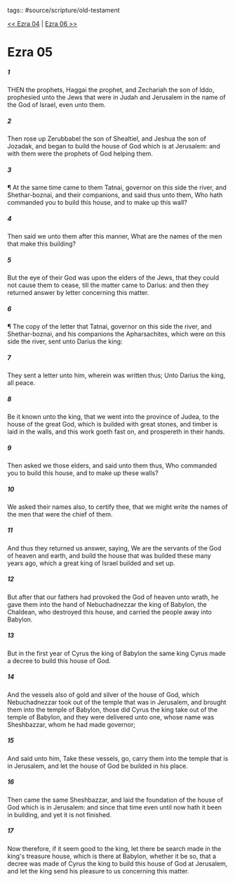 tags:: #source/scripture/old-testament

[<< Ezra 04](old-testament/15_Ezra/Ezra_04.md) | [Ezra 06 >>](old-testament/15_Ezra/Ezra_06.md)

# Ezra 05

##### 1

THEN the prophets, Haggai the prophet, and Zechariah the son of Iddo, prophesied unto the Jews that were in Judah and Jerusalem in the name of the God of Israel, even unto them.

##### 2

Then rose up Zerubbabel the son of Shealtiel, and Jeshua the son of Jozadak, and began to build the house of God which is at Jerusalem: and with them were the prophets of God helping them.

##### 3

¶ At the same time came to them Tatnai, governor on this side the river, and Shethar-boznai, and their companions, and said thus unto them, Who hath commanded you to build this house, and to make up this wall?

##### 4

Then said we unto them after this manner, What are the names of the men that make this building?

##### 5

But the eye of their God was upon the elders of the Jews, that they could not cause them to cease, till the matter came to Darius: and then they returned answer by letter concerning this matter.

##### 6

¶ The copy of the letter that Tatnai, governor on this side the river, and Shethar-boznai, and his companions the Apharsachites, which were on this side the river, sent unto Darius the king:

##### 7

They sent a letter unto him, wherein was written thus; Unto Darius the king, all peace.

##### 8

Be it known unto the king, that we went into the province of Judea, to the house of the great God, which is builded with great stones, and timber is laid in the walls, and this work goeth fast on, and prospereth in their hands.

##### 9

Then asked we those elders, and said unto them thus, Who commanded you to build this house, and to make up these walls?

##### 10

We asked their names also, to certify thee, that we might write the names of the men that were the chief of them.

##### 11

And thus they returned us answer, saying, We are the servants of the God of heaven and earth, and build the house that was builded these many years ago, which a great king of Israel builded and set up.

##### 12

But after that our fathers had provoked the God of heaven unto wrath, he gave them into the hand of Nebuchadnezzar the king of Babylon, the Chaldean, who destroyed this house, and carried the people away into Babylon.

##### 13

But in the first year of Cyrus the king of Babylon the same king Cyrus made a decree to build this house of God.

##### 14

And the vessels also of gold and silver of the house of God, which Nebuchadnezzar took out of the temple that was in Jerusalem, and brought them into the temple of Babylon, those did Cyrus the king take out of the temple of Babylon, and they were delivered unto one, whose name was Sheshbazzar, whom he had made governor;

##### 15

And said unto him, Take these vessels, go, carry them into the temple that is in Jerusalem, and let the house of God be builded in his place.

##### 16

Then came the same Sheshbazzar, and laid the foundation of the house of God which is in Jerusalem: and since that time even until now hath it been in building, and yet it is not finished.

##### 17

Now therefore, if it seem good to the king, let there be search made in the king's treasure house, which is there at Babylon, whether it be so, that a decree was made of Cyrus the king to build this house of God at Jerusalem, and let the king send his pleasure to us concerning this matter.
